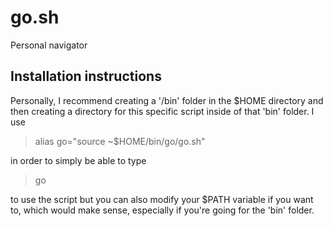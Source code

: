 # go.sh

Personal navigator

## Installation instructions

Personally, I recommend creating a '/bin' folder in the $HOME directory and then creating a directory for this specific script inside of that 'bin' folder.
I use 
> alias go="source ~$HOME/bin/go/go.sh" 

in order to simply be able to type
> go <parameters>

to use the script but you can also modify your $PATH variable if you want to, which would make sense, especially if you're going for the 'bin' folder.
